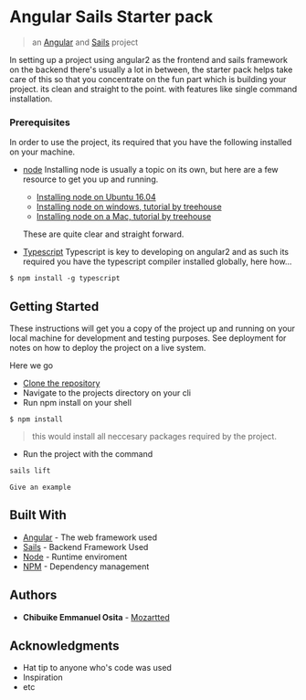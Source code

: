 # Angular Sails Starter pack
> an [Angular](https://angular.io/) and [Sails](http://sailsjs.org) project

In setting up a project using angular2 as the frontend and sails framework on the backend there's usually a lot in between, the starter pack helps take care of this so that you concentrate on the fun part which is building your project. its clean and straight to the point. with features like single command installation.

### Prerequisites

In order to use the project, its required that you have the following installed on your machine.

- [node](http://nodejs.org)
  Installing node is usually a topic on its own, but here are a few resource to get you up and running.
  - [Installing node on Ubuntu 16.04](https://www.digitalocean.com/community/tutorials/how-to-install-node-js-on-ubuntu-16-04)
  - [Installing node on windows, tutorial by treehouse](http://blog.teamtreehouse.com/install-node-js-npm-windows)
  - [Installing node on a Mac, tutorial by treehouse](http://blog.teamtreehouse.com/install-node-js-npm-mac)
  
  These are quite clear and straight forward.
  
- [Typescript](http://www.typescriptlang.org)
  Typescript is key to developing on angular2 and as such its required you have the typescript compiler installed globally, here how...
```
$ npm install -g typescript 
```

## Getting Started

These instructions will get you a copy of the project up and running on your local machine for development and testing purposes. See deployment for notes on how to deploy the project on a live system.

Here we go

- [Clone the repository](https://github.com/Mozartted/Angular2-Sails-starter-pack.git)
- Navigate to the projects directory on your cli
- Run npm install on your shell

``` shell
$ npm install

```
> this would install all neccesary packages required by the project.
- Run the project with the command
```bash
sails lift
```

<!-- ### Installing

A step by step series of examples that tell you have to get a development env running

Say what the step will be

```
Give the example
```

And repeat

```
until finished
```

End with an example of getting some data out of the system or using it for a little demo

-->

<!-- ## Running the tests

Explain how to run the automated tests for this system

### Break down into end to end tests

Explain what these tests test and why

-->

```
Give an example
```

<!-- ### And coding style tests

Explain what these tests test and why

```
Give an example
```
-->

<!--
## Deployment

Add additional notes about how to deploy this on a live system
-->

## Built With

* [Angular](https://angular.io/) - The web framework used
* [Sails](http://sailsjs.org) - Backend Framework Used
* [Node](https://nodejs.org) - Runtime enviroment
* [NPM](https://npmjs.com) - Dependency management 

<!--
## Contributing

Please read [CONTRIBUTING.md](https://gist.github.com/PurpleBooth/b24679402957c63ec426) for details on our code of conduct, and the process for submitting pull requests to us.
-->

<!-- ## Versioning

We use [SemVer](http://semver.org/) for versioning. For the versions available, see the [tags on this repository](https://github.com/your/project/tags). 

-->

## Authors

* **Chibuike Emmanuel Osita** - [Mozartted](https://github.com/Mozartted)

<!-- See also the list of [contributors](https://github.com/your/project/contributors) who participated in this project. -->

<!-- ## License

This project is licensed under the MIT License - see the [LICENSE.md](LICENSE.md) file for details

-->
## Acknowledgments

* Hat tip to anyone who's code was used
* Inspiration
* etc
